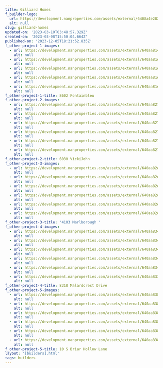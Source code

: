 ```yaml
---
title: Gilliard Homes
f_builder-logo:
  url: https://development.nanproperties.com/assets/external/6408a4e2820bf5f488e48a86_gilliard20homes20black20logo20.png
  alt: null
slug: gilliard-homes
updated-on: '2023-03-10T03:48:57.329Z'
created-on: '2023-03-08T15:50:04.664Z'
published-on: '2023-12-05T18:21:52.835Z'
f_other-project-1-images:
  - url: https://development.nanproperties.com/assets/external/640aa81494c46d392586153c_dsc04579.jpg
    alt: null
  - url: https://development.nanproperties.com/assets/external/640aa81dfd388c310c0f68c0_dsc04520.jpg
    alt: null
  - url: https://development.nanproperties.com/assets/external/640aa81d87f7f81c16e31b19_dsc04703.jpg
    alt: null
  - url: https://development.nanproperties.com/assets/external/640aa81d94c46d761f861555_dsc04813.jpg
    alt: null
  - url: https://development.nanproperties.com/assets/external/640aa81d2e2b166ba3fd2735_dsc04856.jpg
    alt: null
f_other-project-1-title: 8602 Fontainbleu
f_other-project-2-images:
  - url: https://development.nanproperties.com/assets/external/640aa827ba67526760d33553_dsc02288201.jpg
    alt: null
  - url: https://development.nanproperties.com/assets/external/640aa82794c46d9e5c8615ee_dsc02235-hdr.jpg
    alt: null
  - url: https://development.nanproperties.com/assets/external/640aa827ba70442e6d485494_dsc02292201.jpg
    alt: null
  - url: https://development.nanproperties.com/assets/external/640aa827f0f6bf31ff51f86c_dsc02213-hdr.jpg
    alt: null
  - url: https://development.nanproperties.com/assets/external/640aa82725dda5e396056240_dsc02294201.jpg
    alt: null
  - url: https://development.nanproperties.com/assets/external/640aa827f0f6bfcd2c51f86b_dsc02265-hdr.jpg
    alt: null
f_other-project-2-title: 6030 VickiJohn
f_other-project-3-images:
  - url: https://development.nanproperties.com/assets/external/640aa82dd9980079b8bd78e8_dsc00577-hdr.jpg
    alt: null
  - url: https://development.nanproperties.com/assets/external/640aa82dc85633d353184814_dsc00535-hdr.jpg
    alt: null
  - url: https://development.nanproperties.com/assets/external/640aa82de7d25744b6a60bb5_dsc00526-hdr.jpg
    alt: null
  - url: https://development.nanproperties.com/assets/external/640aa82d87f7f81c3ee31c41_dsc00589-hdr.jpg
    alt: null
  - url: https://development.nanproperties.com/assets/external/640aa82d2e185469c85d9110_dsc00495-hdr.jpg
    alt: null
  - url: https://development.nanproperties.com/assets/external/640aa82dba67527a3dd33566_dsc00562-hdr.jpg
    alt: null
f_other-project-3-title: '4103 Marlborough '
f_other-project-4-images:
  - url: https://development.nanproperties.com/assets/external/640aa834c856335e2b18483d_dsc05528201.jpg
    alt: null
  - url: https://development.nanproperties.com/assets/external/640aa834c8563378dc18483c_dsc05439-hdr_final.jpg
    alt: null
  - url: https://development.nanproperties.com/assets/external/640aa83498dc7b6a208db6a4_dsc05397-hdr_final.jpg
    alt: null
  - url: https://development.nanproperties.com/assets/external/640aa8346c4252d7541f90c2_dsc05409-hdr_final.jpg
    alt: null
  - url: https://development.nanproperties.com/assets/external/640aa8347812a4ab60f2808f_dsc05521201.jpg
    alt: null
  - url: https://development.nanproperties.com/assets/external/640aa833bc8a87b8e368d7ee_dsc05406-hdr_final.jpg
    alt: null
f_other-project-4-title: 8318 Malardcrest Drive
f_other-project-5-images:
  - url: https://development.nanproperties.com/assets/external/640aa83894c46d0cb78616a5_9n6a0343.jpg
    alt: null
  - url: https://development.nanproperties.com/assets/external/640aa83894c46d90848616a4_9n6a0364.jpg
    alt: null
  - url: https://development.nanproperties.com/assets/external/640aa83842052e3563ef7c5a_9n6a0384201.jpg
    alt: null
  - url: https://development.nanproperties.com/assets/external/640aa838e7d257074da60c4d_9n6a0303.jpg
    alt: null
  - url: https://development.nanproperties.com/assets/external/640aa838fd388c41b80f6b25_9n6a0348.jpg
    alt: null
  - url: https://development.nanproperties.com/assets/external/640aa838f1a6a9849f0b26bd_9n6a0280.jpg
    alt: null
f_other-project-5-title: 10 S Briar Hollow Lane
layout: '[builders].html'
tags: builders
---
```



